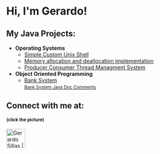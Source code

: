 <h1>Hi, I'm Gerardo! </h1>

<h2>My Java Projects:</h2>

- <b>Operating Systems</b>
  - [Simple Custom Unix Shell](https://github.com/Gerardos0/gerardosh.git)
  - [Memory allocation and deallocation implementation](https://github.com/Gerardos0/memory_allocation-deallocation)
  - [Producer Consumer Thread Managment System](https://github.com/Gerardos0/producer-consumer-thread-managment-system/tree/master)
- <b>Object Oriented Programming</b>  
  - [Bank System](https://github.com/Gerardos0/Bank-System.git)<br>
  <small>[Bank System Java Doc Comments](https://gerardos0.github.io/Bank-System/)</small>






<h2> Connect with me at:</h2>
<small><b>(click the picture)</b></small><br><br>

<a href="https://www.linkedin.com/in/gerardo-sillas-1aa546291/" target="_blank" rel="noopener noreferrer">
  <img src="https://upload.wikimedia.org/wikipedia/commons/c/ca/LinkedIn_logo_initials.png" alt="Gerardo Sillas | LinkedIn" width="50" style="vertical-align: middle;"/>
</a>






